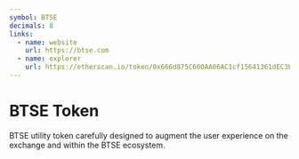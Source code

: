 ```yaml
---
symbol: BTSE
decimals: 8
links:
  - name: website
    url: https://btse.com
  - name: explorer
    url: https://etherscan.io/token/0x666d875C600AA06AC1cf15641361dEC3b00432Ef
---
```


# BTSE Token

BTSE utility token carefully designed to augment the user experience on the exchange and within the BTSE ecosystem.
